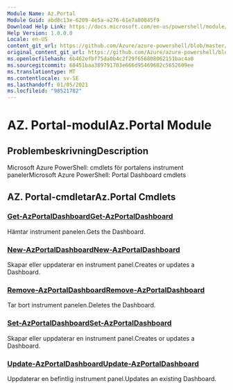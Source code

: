 ```yaml
---
Module Name: Az.Portal
Module Guid: abd8c13e-6209-4e5a-a276-61e7a80845f9
Download Help Link: https://docs.microsoft.com/en-us/powershell/module/az.portal
Help Version: 1.0.0.0
Locale: en-US
content_git_url: https://github.com/Azure/azure-powershell/blob/master/src/Portal/help/Az.Portal.md
original_content_git_url: https://github.com/Azure/azure-powershell/blob/master/src/Portal/help/Az.Portal.md
ms.openlocfilehash: 6b462efbf75da0b4c2f29f656808062151bac4a0
ms.sourcegitcommit: 68451baa389791703e666d95469602c5652609ee
ms.translationtype: MT
ms.contentlocale: sv-SE
ms.lasthandoff: 01/05/2021
ms.locfileid: "98521782"
---
```

# <span data-ttu-id="31d3b-101">AZ. Portal-modul</span><span class="sxs-lookup"><span data-stu-id="31d3b-101">Az.Portal Module</span></span>
## <span data-ttu-id="31d3b-102">Problembeskrivning</span><span class="sxs-lookup"><span data-stu-id="31d3b-102">Description</span></span>
<span data-ttu-id="31d3b-103">Microsoft Azure PowerShell: cmdlets för portalens instrument paneler</span><span class="sxs-lookup"><span data-stu-id="31d3b-103">Microsoft Azure PowerShell: Portal Dashboard cmdlets</span></span>

## <span data-ttu-id="31d3b-104">AZ. Portal-cmdletar</span><span class="sxs-lookup"><span data-stu-id="31d3b-104">Az.Portal Cmdlets</span></span>
### [<span data-ttu-id="31d3b-105">Get-AzPortalDashboard</span><span class="sxs-lookup"><span data-stu-id="31d3b-105">Get-AzPortalDashboard</span></span>](Get-AzPortalDashboard.md)
<span data-ttu-id="31d3b-106">Hämtar instrument panelen.</span><span class="sxs-lookup"><span data-stu-id="31d3b-106">Gets the Dashboard.</span></span>

### [<span data-ttu-id="31d3b-107">New-AzPortalDashboard</span><span class="sxs-lookup"><span data-stu-id="31d3b-107">New-AzPortalDashboard</span></span>](New-AzPortalDashboard.md)
<span data-ttu-id="31d3b-108">Skapar eller uppdaterar en instrument panel.</span><span class="sxs-lookup"><span data-stu-id="31d3b-108">Creates or updates a Dashboard.</span></span>

### [<span data-ttu-id="31d3b-109">Remove-AzPortalDashboard</span><span class="sxs-lookup"><span data-stu-id="31d3b-109">Remove-AzPortalDashboard</span></span>](Remove-AzPortalDashboard.md)
<span data-ttu-id="31d3b-110">Tar bort instrument panelen.</span><span class="sxs-lookup"><span data-stu-id="31d3b-110">Deletes the Dashboard.</span></span>

### [<span data-ttu-id="31d3b-111">Set-AzPortalDashboard</span><span class="sxs-lookup"><span data-stu-id="31d3b-111">Set-AzPortalDashboard</span></span>](Set-AzPortalDashboard.md)
<span data-ttu-id="31d3b-112">Skapar eller uppdaterar en instrument panel.</span><span class="sxs-lookup"><span data-stu-id="31d3b-112">Creates or updates a Dashboard.</span></span>

### [<span data-ttu-id="31d3b-113">Update-AzPortalDashboard</span><span class="sxs-lookup"><span data-stu-id="31d3b-113">Update-AzPortalDashboard</span></span>](Update-AzPortalDashboard.md)
<span data-ttu-id="31d3b-114">Uppdaterar en befintlig instrument panel.</span><span class="sxs-lookup"><span data-stu-id="31d3b-114">Updates an existing Dashboard.</span></span>


